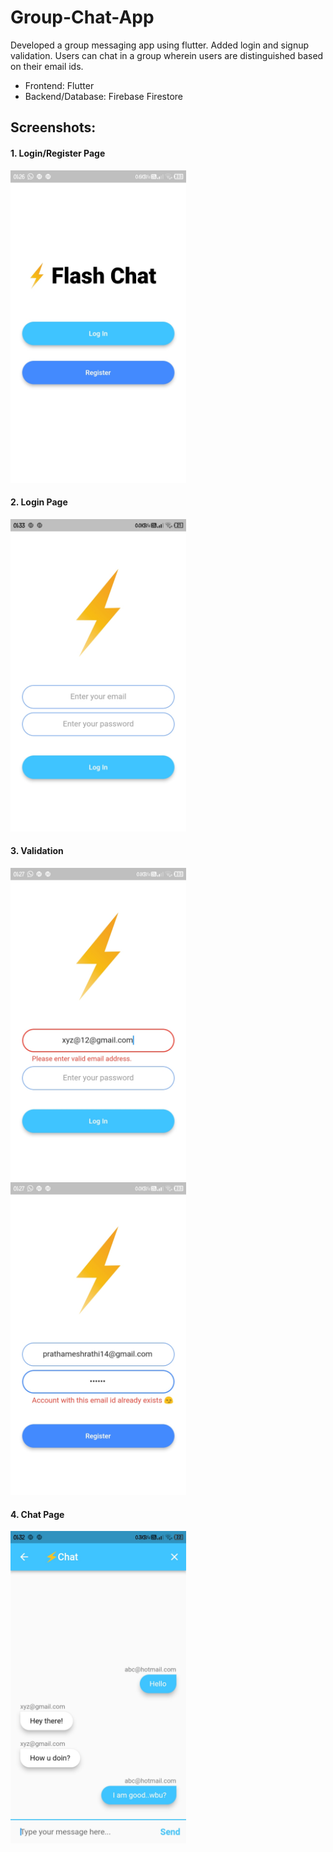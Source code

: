 # Group-Chat-App
Developed a group messaging app using flutter. Added login and signup validation. Users can chat in a group wherein users are distinguished based on their email ids.
- Frontend: Flutter 
- Backend/Database: Firebase Firestore

## Screenshots:
#### 1. Login/Register Page
<img src="/images/Login Register.jpg" height="500">

#### 2. Login Page
<img src="/images/LoginBlank.jpg" height="500">

#### 3. Validation
<img src="/images/ValidEmail.jpg" height="500">
<img src="/images/ValidPass.jpg" height="500">

#### 4. Chat Page
<img src="/images/Chat.jpg" height="500">
